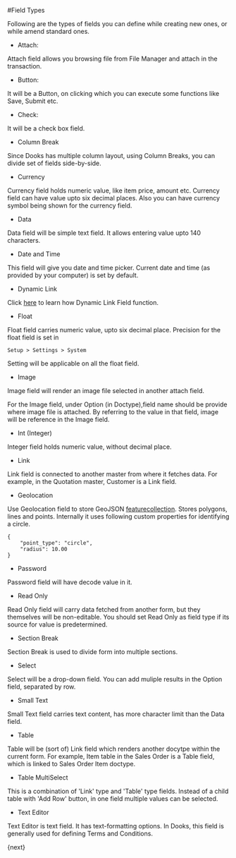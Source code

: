 <!-- add-breadcrumbs -->
#Field Types

Following are the types of fields you can define while creating new ones, or while amend standard ones.

- Attach:

Attach field allows you browsing file from File Manager and attach in the transaction.

- Button:

It will be a Button, on clicking which you can execute some functions like Save, Submit etc.

- Check:

It will be a check box field.

- Column Break

Since Dooks has multiple column layout, using Column Breaks, you can divide set of fields side-by-side.

- Currency

Currency field holds numeric value, like item price, amount etc. Currency field can have value upto six decimal places. Also you can have currency symbol being shown for the currency field.

- Data

Data field will be simple text field. It allows entering value upto 140 characters.

- Date and Time

This field will give you date and time picker. Current date and time (as provided by your computer) is set by default.

- Dynamic Link

Click [here](/dooks/customize-dooks/articles/managing-dynamic-link-fields.md) to learn how Dynamic Link Field function.

- Float

Float field carries numeric value, upto six decimal place. Precision for the float field is set in

`Setup > Settings > System`

Setting will be applicable on all the float field.

- Image

Image field will render an image file selected in another attach field.

For the Image field, under Option (in Doctype),field name should be provide where image file is attached. By referring to the value in that field, image will be reference in the Image field.

- Int (Integer)

Integer field holds numeric value, without decimal place.

- Link

Link field is connected to another master from where it fetches data. For example, in the Quotation master, Customer is a Link field.

- Geolocation

Use Geolocation field to store GeoJSON <a href="https://tools.ietf.org/html/rfc7946#section-3.3">featurecollection</a>. Stores polygons, lines and points. Internally it uses following custom properties for identifying a circle.

```
{
	"point_type": "circle",
	"radius": 10.00
}
```

- Password

Password field will have decode value in it.

- Read Only

Read Only field will carry data fetched from another form, but they themselves will be non-editable. You should set Read Only as field type if its source for value is predetermined.

- Section Break

Section Break is used to divide form into multiple sections.

- Select

Select will be a drop-down field. You can add muliple results in the Option field, separated by row.

- Small Text

Small Text field carries text content, has more character limit than the Data field.

- Table

Table will be (sort of) Link field which renders another docytpe within the current form. For example, Item table in the Sales Order is a Table field, which is linked to Sales Order Item doctype.

- Table MultiSelect

This is a combination of 'Link' type and 'Table' type fields. Instead of a child table with 'Add Row' button, in one field multiple values can be selected.  

- Text Editor

Text Editor is text field. It has text-formatting options. In Dooks, this field is generally used for defining Terms and Conditions.

{next}

<!-- markdown -->
